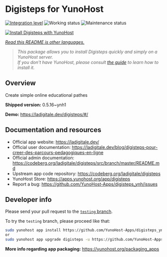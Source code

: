 <!--
N.B.: This README was automatically generated by <https://github.com/YunoHost/apps/tree/master/tools/readme_generator>
It shall NOT be edited by hand.
-->

# Digisteps for YunoHost

[![Integration level](https://dash.yunohost.org/integration/digisteps.svg)](https://dash.yunohost.org/appci/app/digisteps) ![Working status](https://ci-apps.yunohost.org/ci/badges/digisteps.status.svg) ![Maintenance status](https://ci-apps.yunohost.org/ci/badges/digisteps.maintain.svg)

[![Install Digisteps with YunoHost](https://install-app.yunohost.org/install-with-yunohost.svg)](https://install-app.yunohost.org/?app=digisteps)

*[Read this README is other languages.](./ALL_README.md)*

> *This package allows you to install Digisteps quickly and simply on a YunoHost server.*  
> *If you don't have YunoHost, please consult [the guide](https://yunohost.org/install) to learn how to install it.*

## Overview

Create simple online educational pathes

**Shipped version:** 0.5.16~ynh1

**Demo:** <https://ladigitale.dev/digisteps/#/>
## Documentation and resources

- Official app website: <https://ladigitale.dev/>
- Official user documentation: <https://ladigitale.dev/blog/digisteps-pour-creer-des-parcours-pedagogiques-en-ligne>
- Official admin documentation: <https://codeberg.org/ladigitale/digisteps/src/branch/master/README.md>
- Upstream app code repository: <https://codeberg.org/ladigitale/digisteps>
- YunoHost Store: <https://apps.yunohost.org/app/digisteps>
- Report a bug: <https://github.com/YunoHost-Apps/digisteps_ynh/issues>

## Developer info

Please send your pull request to the [`testing` branch](https://github.com/YunoHost-Apps/digisteps_ynh/tree/testing).

To try the `testing` branch, please proceed like that:

```bash
sudo yunohost app install https://github.com/YunoHost-Apps/digisteps_ynh/tree/testing --debug
or
sudo yunohost app upgrade digisteps -u https://github.com/YunoHost-Apps/digisteps_ynh/tree/testing --debug
```

**More info regarding app packaging:** <https://yunohost.org/packaging_apps>

